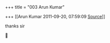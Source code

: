 +++
title = "003 Arun Kumar"

+++
[[Arun Kumar	2011-09-20, 07:59:09 [Source](https://groups.google.com/g/bvparishat/c/0pG_ugDUUWY)]]



thanks sir



